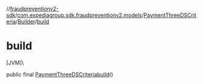 //[fraudpreventionv2-sdk](../../../../index.md)/[com.expediagroup.sdk.fraudpreventionv2.models](../../index.md)/[PaymentThreeDSCriteria](../index.md)/[Builder](index.md)/[build](build.md)

# build

[JVM]\

public final [PaymentThreeDSCriteria](../index.md)[build](build.md)()
